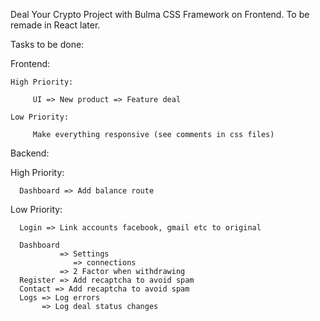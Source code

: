 Deal Your Crypto Project with Bulma CSS Framework on Frontend. To be remade in React later.

Tasks to be done:

Frontend:

    High Priority:

         UI => New product => Feature deal
                      
    Low Priority:

         Make everything responsive (see comments in css files)



Backend:

   High Priority:

      Dashboard => Add balance route

   Low Priority:

      Login => Link accounts facebook, gmail etc to original
      
      Dashboard 
               => Settings
                  => connections
               => 2 Factor when withdrawing
      Register => Add recaptcha to avoid spam
      Contact => Add recaptcha to avoid spam                        
      Logs => Log errors
           => Log deal status changes